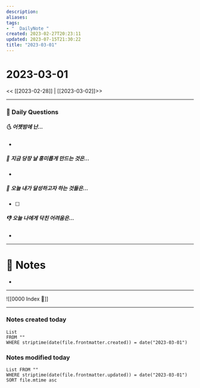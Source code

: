 ```yaml
---
description:
aliases: 
tags:
- "  DailyNote "
created: 2023-02-27T20:23:11
updated: 2023-07-15T21:30:22
title: "2023-03-01"
---
```


# 2023-03-01

<< [[2023-02-28]] | [[2023-03-02]]>>

---

### 📅 Daily Questions

##### 🌜 어젯밤에 난...

- 

##### 🙌 지금 당장 날 흥미롭게 만드는 것은...

- 

##### 🚀 오늘 내가 달성하고자 하는 것들은...

- [ ] 

##### 👎 오늘 나에게 닥친 어려움은...

- 

---

# 📝 Notes

- 

---
![[0000 Index 🔗]]

---

### Notes created today

```dataview
List 
FROM "" 
WHERE striptime(date(file.frontmatter.created)) = date("2023-03-01")
```

### Notes modified today

```dataview
List FROM "" 
WHERE striptime(date(file.frontmatter.updated)) = date("2023-03-01") 
SORT file.mtime asc
```
